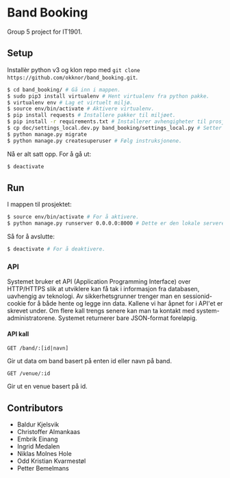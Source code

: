 Band Booking
============

Group 5 project for IT1901.

## Setup

Installèr python v3 og klon repo med `git clone https://github.com/okknor/band_booking.git`.

```bash
$ cd band_booking/ # Gå inn i mappen.
$ sudo pip3 install virtualenv # Hent virtualenv fra python pakke.
$ virtualenv env # Lag et virtuelt miljø.
$ source env/bin/activate # Aktivere virtualenv.
$ pip install requests # Installere pakker til miljøet.
$ pip install -r requirements.txt # Installerer avhengigheter til prosjektet.
$ cp doc/settings_local.dev.py band_booking/settings_local.py # Setter instillinger for et utviklingsmiljø (for windows erstatt cp med copy)
$ python manage.py migrate
$ python manage.py createsuperuser # Følg instruksjonene.
```

Nå er alt satt opp. For å gå ut:

```bash
$ deactivate
```

## Run

I mappen til prosjektet:

```bash
$ source env/bin/activate # For å aktivere.
$ python manage.py runserver 0.0.0.0:8000 # Dette er den lokale serveren på http://localhost:8000
```

Så for å avslutte:

```bash
$ deactivate # For å deaktivere.
```

### API
Systemet bruker et API (Application Programming Interface) over HTTP/HTTPS slik at utviklere kan få tak i informasjon fra databasen, uavhengig av teknologi. Av sikkerhetsgrunner trenger man en sessionid-cookie for å både hente og legge inn data. Kallene vi har åpnet for i API'et er skrevet under. Om flere kall trengs senere kan man ta kontakt med system-administratorene. Systemet returnerer bare JSON-format foreløpig.

#### API kall

`GET /band/:[id|navn]`

Gir ut data om band basert på enten id eller navn på band.

`GET /venue/:id`

Gir ut en venue basert på id.

## Contributors

* Baldur Kjelsvik
* Christoffer Almankaas
* Embrik Einang
* Ingrid Medalen
* Niklas Molnes Hole
* Odd Kristian Kvarmestøl
* Petter Bemelmans
